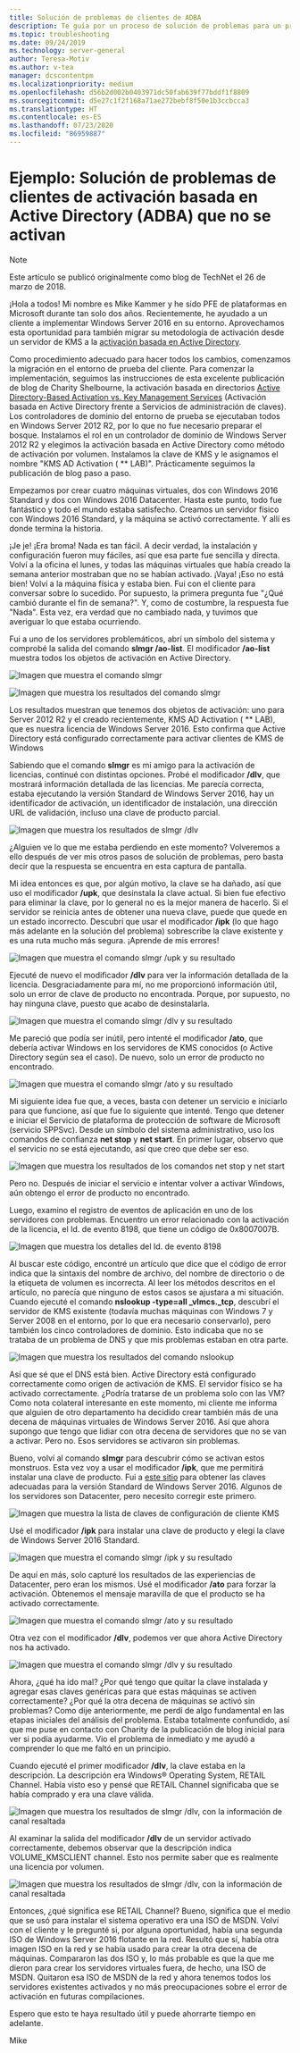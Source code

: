 ```yaml
---
title: Solución de problemas de clientes de ADBA
description: Te guía por un proceso de solución de problemas para un problema de activación de Windows
ms.topic: troubleshooting
ms.date: 09/24/2019
ms.technology: server-general
author: Teresa-Motiv
ms.author: v-tea
manager: dcscontentpm
ms.localizationpriority: medium
ms.openlocfilehash: d56b2d002b0403971dc50fab639f77bddf1f8809
ms.sourcegitcommit: d5e27c1f2f168a71ae272bebf8f50e1b3ccbcca3
ms.translationtype: HT
ms.contentlocale: es-ES
ms.lasthandoff: 07/23/2020
ms.locfileid: "86959887"
---
```

# <a name="example-troubleshooting-active-directory-based-activation-adba-clients-that-do-not-activate"></a>Ejemplo: Solución de problemas de clientes de activación basada en Active Directory (ADBA) que no se activan

> [!NOTE]
> Este artículo se publicó originalmente como blog de TechNet el 26 de marzo de 2018.

¡Hola a todos! Mi nombre es Mike Kammer y he sido PFE de plataformas en Microsoft durante tan solo dos años. Recientemente, he ayudado a un cliente a implementar Windows Server 2016 en su entorno. Aprovechamos esta oportunidad para también migrar su metodología de activación desde un servidor de KMS a la [activación basada en Active Directory](/previous-versions/windows/hh852637(v=win.10)).

Como procedimiento adecuado para hacer todos los cambios, comenzamos la migración en el entorno de prueba del cliente. Para comenzar la implementación, seguimos las instrucciones de esta excelente publicación de blog de Charity Shelbourne, la activación basada en directorios [Active Directory-Based Activation vs. Key Management Services](https://techcommunity.microsoft.com/t5/Core-Infrastructure-and-Security/Active-Directory-Based-Activation-vs-Key-Management-Services/ba-p/256016) (Activación basada en Active Directory frente a Servicios de administración de claves). Los controladores de dominio del entorno de prueba se ejecutaban todos en Windows Server 2012 R2, por lo que no fue necesario preparar el bosque. Instalamos el rol en un controlador de dominio de Windows Server 2012 R2 y elegimos la activación basada en Active Directory como método de activación por volumen. Instalamos la clave de KMS y le asignamos el nombre "KMS AD Activation ( ** LAB)". Prácticamente seguimos la publicación de blog paso a paso.

Empezamos por crear cuatro máquinas virtuales, dos con Windows 2016 Standard y dos con Windows 2016 Datacenter. Hasta este punto, todo fue fantástico y todo el mundo estaba satisfecho. Creamos un servidor físico con Windows 2016 Standard, y la máquina se activó correctamente. Y allí es donde termina la historia.

¡Je je! ¡Era broma! Nada es tan fácil. A decir verdad, la instalación y configuración fueron muy fáciles, así que esa parte fue sencilla y directa. Volví a la oficina el lunes, y todas las máquinas virtuales que había creado la semana anterior mostraban que no se habían activado. ¡Vaya! ¡Eso no está bien! Volví a la máquina física y estaba bien. Fui con el cliente para conversar sobre lo sucedido. Por supuesto, la primera pregunta fue "¿Qué cambió durante el fin de semana?". Y, como de costumbre, la respuesta fue "Nada". Esta vez, era verdad que no cambiado nada, y tuvimos que averiguar lo que estaba ocurriendo.

Fui a uno de los servidores problemáticos, abrí un símbolo del sistema y comprobé la salida del comando **slmgr /ao-list**. El modificador **/ao-list** muestra todos los objetos de activación en Active Directory.

![Imagen que muestra el comando slmgr](./media/032618_1700_Troubleshoo1.png)

![Imagen que muestra los resultados del comando slmgr](./media/032618_1700_Troubleshoo2.png)

Los resultados muestran que tenemos dos objetos de activación: uno para Server 2012 R2 y el creado recientemente, KMS AD Activation ( ** LAB), que es nuestra licencia de Windows Server 2016. Esto confirma que Active Directory está configurado correctamente para activar clientes de KMS de Windows

Sabiendo que el comando **slmgr** es mi amigo para la activación de licencias, continué con distintas opciones. Probé el modificador **/dlv**, que mostrará información detallada de las licencias. Me parecía correcta, estaba ejecutando la versión Standard de Windows Server 2016, hay un identificador de activación, un identificador de instalación, una dirección URL de validación, incluso una clave de producto parcial.

![Imagen que muestra los resultados de slmgr /dlv](./media/ActivationTroubleshoot2b.jpg)

¿Alguien ve lo que me estaba perdiendo en este momento? Volveremos a ello después de ver mis otros pasos de solución de problemas, pero basta decir que la respuesta se encuentra en esta captura de pantalla.

Mi idea entonces es que, por algún motivo, la clave se ha dañado, así que uso el modificador **/upk**, que desinstala la clave actual. Si bien fue efectivo para eliminar la clave, por lo general no es la mejor manera de hacerlo. Si el servidor se reinicia antes de obtener una nueva clave, puede que quede en un estado incorrecto. Descubrí que usar el modificador **/ipk** (lo que hago más adelante en la solución del problema) sobrescribe la clave existente y es una ruta mucho más segura. ¡Aprende de mis errores!

![Imagen que muestra el comando slmgr /upk y su resultado](./media/032618_1700_Troubleshoo3.png)

Ejecuté de nuevo el modificador **/dlv** para ver la información detallada de la licencia. Desgraciadamente para mí, no me proporcionó información útil, solo un error de clave de producto no encontrada. Porque, por supuesto, no hay ninguna clave, puesto que acabo de desinstalarla.

![Imagen que muestra el comando slmgr /dlv y su resultado](./media/032618_1700_Troubleshoo4.png)

Me pareció que podía ser inútil, pero intenté el modificador **/ato**, que debería activar Windows en los servidores de KMS conocidos (o Active Directory según sea el caso). De nuevo, solo un error de producto no encontrado.

![Imagen que muestra el comando slmgr /ato y su resultado](./media/032618_1700_Troubleshoo5.png)

Mi siguiente idea fue que, a veces, basta con detener un servicio e iniciarlo para que funcione, así que fue lo siguiente que intenté. Tengo que detener e iniciar el Servicio de plataforma de protección de software de Microsoft (servicio SPPSvc). Desde un símbolo del sistema administrativo, uso los comandos de confianza **net stop** y **net start**. En primer lugar, observo que el servicio no se está ejecutando, así que creo que debe ser eso.

![Imagen que muestra los resultados de los comandos net stop y net start](./media/032618_1700_Troubleshoo6.png)

Pero no. Después de iniciar el servicio e intentar volver a activar Windows, aún obtengo el error de producto no encontrado.

Luego, examino el registro de eventos de aplicación en uno de los servidores con problemas. Encuentro un error relacionado con la activación de la licencia, el Id. de evento 8198, que tiene un código de 0x8007007B.

![Imagen que muestra los detalles del Id. de evento 8198](./media/032618_1700_Troubleshoo7.png)

Al buscar este código, encontré un artículo que dice que el código de error indica que la sintaxis del nombre de archivo, del nombre de directorio o de la etiqueta de volumen es incorrecta. Al leer los métodos descritos en el artículo, no parecía que ninguno de estos casos se ajustara a mi situación. Cuando ejecuté el comando **nslookup -type=all _vlmcs._tcp**, descubrí el servidor de KMS existente (todavía muchas máquinas con Windows 7 y Server 2008 en el entorno, por lo que era necesario conservarlo), pero también los cinco controladores de dominio. Esto indicaba que no se trataba de un problema de DNS y que mis problemas estaban en otra parte.

![Imagen que muestra los resultados del comando nslookup](./media/032618_1700_Troubleshoo8.png)

Así que sé que el DNS está bien. Active Directory está configurado correctamente como origen de activación de KMS. El servidor físico se ha activado correctamente. ¿Podría tratarse de un problema solo con las VM? Como nota colateral interesante en este momento, mi cliente me informa que alguien de otro departamento ha decidido crear también más de una decena de máquinas virtuales de Windows Server 2016. Así que ahora supongo que tengo que lidiar con otra decena de servidores que no se van a activar. Pero no. Esos servidores se activaron sin problemas.

Bueno, volví al comando **slmgr** para descubrir cómo se activan estos monstruos. Esta vez voy a usar el modificador **/ipk**, que me permitirá instalar una clave de producto. Fui a [este sitio](/previous-versions/windows/it-pro/windows-server-2012-r2-and-2012/jj612867(v=ws.11)) para obtener las claves adecuadas para la versión Standard de Windows Server 2016. Algunos de los servidores son Datacenter, pero necesito corregir este primero.

![Imagen que muestra la lista de claves de configuración de cliente KMS](./media/032618_1700_Troubleshoo9.png)

Usé el modificador **/ipk** para instalar una clave de producto y elegí la clave de Windows Server 2016 Standard.

![Imagen que muestra el comando slmgr /ipk y su resultado](./media/032618_1700_Troubleshoo10.png)

De aquí en más, solo capturé los resultados de las experiencias de Datacenter, pero eran los mismos. Usé el modificador **/ato** para forzar la activación. Obtenemos el mensaje maravilla de que el producto se ha activado correctamente.

![Imagen que muestra el comando slmgr /ato y su resultado](./media/032618_1700_Troubleshoo11.png)

Otra vez con el modificador **/dlv**, podemos ver que ahora Active Directory nos ha activado.

![Imagen que muestra el comando slmgr /dlv y su resultado](./media/032618_1700_Troubleshoo12.png)

Ahora, ¿qué ha ido mal? ¿Por qué tengo que quitar la clave instalada y agregar esas claves genéricas para que estas máquinas se activen correctamente? ¿Por qué la otra decena de máquinas se activó sin problemas? Como dije anteriormente, me perdí de algo fundamental en las etapas iniciales del análisis del problema. Estaba totalmente confundido, así que me puse en contacto con Charity de la publicación de blog inicial para ver si podía ayudarme. Vio el problema de inmediato y me ayudó a comprender lo que me faltó en un principio.

Cuando ejecuté el primer modificador **/dlv**, la clave estaba en la descripción. La descripción era Windows® Operating System, RETAIL Channel. Había visto eso y pensé que RETAIL Channel significaba que se había comprado y era una clave válida.

![Imagen que muestra los resultados de slmgr /dlv, con la información de canal resaltada](./media/032618_1700_Troubleshoo13.png)

Al examinar la salida del modificador **/dlv** de un servidor activado correctamente, debemos observar que la descripción indica VOLUME_KMSCLIENT channel. Esto nos permite saber que es realmente una licencia por volumen.

![Imagen que muestra los resultados de slmgr /dlv, con la información de canal resaltada](./media/032618_1700_Troubleshoo14.png)

Entonces, ¿qué significa ese RETAIL Channel? Bueno, significa que el medio que se usó para instalar el sistema operativo era una ISO de MSDN. Volví con el cliente y le pregunté si, por alguna oportunidad, había una segunda ISO de Windows Server 2016 flotante en la red. Resultó que sí, había otra imagen ISO en la red y se había usado para crear la otra decena de máquinas. Compararon las dos ISO y, lo más probable es que la que me dieron para crear los servidores virtuales fuera, de hecho, una ISO de MSDN. Quitaron esa ISO de MSDN de la red y ahora tenemos todos los servidores existentes activados y no más preocupaciones sobre el error de activación en futuras compilaciones.

Espero que esto te haya resultado útil y puede ahorrarte tiempo en adelante.

Mike
